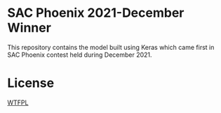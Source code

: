 # SAC Phoenix 2021-December Winner
This repository contains the model built using Keras which came first in SAC Phoenix contest held during December 2021.


# License
[WTFPL](LICENSE)